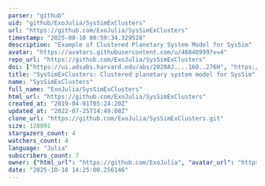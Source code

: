 ```yaml
---
parser: "github"
uid: "github/ExoJulia/SysSimExClusters"
url: "https://github.com/ExoJulia/SysSimExClusters"
timestamp: "2025-08-10 00:59:34.329528"
description: "Example of Clustered Planetary System Model for SysSim"
avatar: "https://avatars.githubusercontent.com/u/46846999?v=4"
repo_url: "https://github.com/ExoJulia/SysSimExClusters"
doi: ["https://ui.adsabs.harvard.edu/abs/2020AJ....160..276H", "https://ui.adsabs.harvard.edu/abs/2019MNRAS.490.4575H", "https://ui.adsabs.harvard.edu/abs/2025ascl.soft07003H/abstract"]
title: "SysSimExClusters: Clustered planetary system model for SysSim"
name: "SysSimExClusters"
full_name: "ExoJulia/SysSimExClusters"
html_url: "https://github.com/ExoJulia/SysSimExClusters"
created_at: "2019-04-01T05:24:20Z"
updated_at: "2022-07-25T14:49:08Z"
clone_url: "https://github.com/ExoJulia/SysSimExClusters.git"
size: 128091
stargazers_count: 4
watchers_count: 4
language: "Julia"
subscribers_count: 7
owner: {"html_url": "https://github.com/ExoJulia", "avatar_url": "https://avatars.githubusercontent.com/u/46846999?v=4", "login": "ExoJulia", "type": "Organization"}
date: "2025-10-18 14:25:00.256146"
---
```

